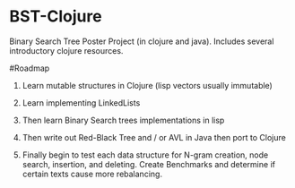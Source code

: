 # BST-Clojure
Binary Search Tree Poster Project (in clojure and java). Includes several introductory clojure resources.


#Roadmap

1. Learn mutable structures in Clojure 
  (lisp vectors usually immutable)

2. Learn implementing LinkedLists

3. Then learn Binary Search trees implementations in lisp

4. Then write out Red-Black Tree and / or AVL in Java then port to Clojure 

5. Finally begin to test each data structure for N-gram creation, node search, insertion, and deleting. Create Benchmarks and determine if certain texts cause more rebalancing.

